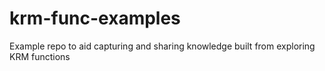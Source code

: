 # krm-func-examples
Example repo to aid capturing and sharing knowledge built from exploring KRM functions
